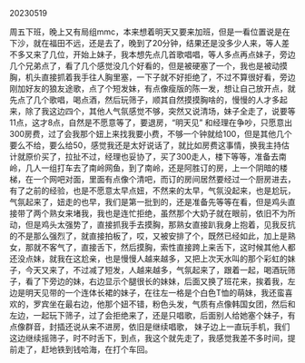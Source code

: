 20230519

周五下班，晚上又有局组mmc，本来想着明天又要来加班，但是一看位置说是在下沙，就在福田不远，还是去了，晚到了20分钟，结果还是没多少人来，等人差不多又来了几位，开始上妹子，我本想先点几首歌唱唱，等人多点再点妹子，旁边几个兄弟点了，看了几个感觉没几个好看的，但是被硬塞了一个，我也是被动摸胸，机头直接抓着我手往人胸里塞，一下子就不好拒绝了，不过不算很好看，旁边刚加好友的狼友途歌，点了个短发妹，有点像瘦版的陈一发，想让自己放开点，就先点了几个歌唱，喝点酒，然后玩筛子，顺其自然摸摸胸啥的，慢慢的人才多起来，除了我这边四个，其他人气氛感觉不够，突然又说清场，妹子全走了，说要等11点，这才8点，自然是不愿意等了，要退房，“明天见” 和经理在争吵，只愿意出300房费，过了会我那个妞上来找我要小费，不够一个钟就给100，但是其他几个要么不给，要么给50，感觉我还是太好说话了，就比如房费这事情，换我主持估计就原价买了，拉扯不过，经理也妥协了，买了300走人，楼下等等，准备去南岭，几人一组打车去了南岭网鱼，到了南岭，还是阿胜订的房，上一个阴暗的楼梯，在一个网吧对面，里面有点像个清吧，而订的房间居然要经过一个厨房进去，有了之前的经验，也是不愿意太早点妞，不然来的太早，气氛没起来，也是尬玩，气氛起来了，妞走的也早，我们是第一批到的，还是准备先等等在看，但是鸡头直接带了两个熟女来堵我，我也是连忙拒绝，虽然那个大奶子就在眼前，依旧不为所动，但是鸡头太强势了，直接抓我手去摸胸，那熟女直接趴我身上抱着，见我反抗的不是那么强烈了，就直接拍板了，哎，又被安排了个，既然已经如此，加上是熟女，那就不客气了，直接舌下，然后摸胸，索性直接跨上来舌下，这时候其他人都还没点妹，就我在这尬亲，也是慢慢人越来越多，又把上次天水叫的那个彩虹的妹子，今天又来了，不过减了短发，人越来越多，气氛起来了，跟着一起，喝酒玩筛子，看了下旁边的妹，右边显示个腿很长的妹妹，后面又换了班花来，挨着我，左边是明天见带的一个连体长裙的妹子，在往左一格是个白色T恤的萌妹，我还蛮喜欢的，罗宾坐在最右边，他那个妞不错，粉色头发，气质有点像韩国女团，然后和左边，一起玩下筛子，过了会拒绝来了，还是只唱歌，后面别人给她塞个妹子，有点像群音，封插还说从来不进房，依旧是继续唱歌， 妹子边上一直玩手机，我们这边继续摇筛子，时不时舌下，到点，我这个就先走了，我感觉我差不多时间，提前走了，赶地铁到钱哈海，在打个车回。

